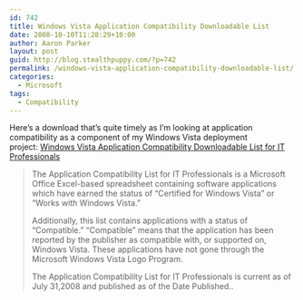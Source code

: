 ```yaml
---
id: 742
title: Windows Vista Application Compatibility Downloadable List
date: 2008-10-10T11:28:29+10:00
author: Aaron Parker
layout: post
guid: http://blog.stealthpuppy.com/?p=742
permalink: /windows-vista-application-compatibility-downloadable-list/
categories:
  - Microsoft
tags:
  - Compatibility
---
```

Here&#8217;s a download that&#8217;s quite timely as I&#8217;m looking at application compatibility as a component of my Windows Vista deployment project: [Windows Vista Application Compatibility Downloadable List for IT Professionals](http://www.microsoft.com/downloads/details.aspx?FamilyID=9df23606-7276-4ce2-8993-143e101ddbcd&DisplayLang=en)

> The Application Compatibility List for IT Professionals is a Microsoft Office Excel-based spreadsheet containing software applications which have earned the status of “Certified for Windows Vista” or “Works with Windows Vista.” 
> 
> Additionally, this list contains applications with a status of “Compatible.” &#8220;Compatible” means that the application has been reported by the publisher as compatible with, or supported on, Windows Vista. These applications have not gone through the Microsoft Windows Vista Logo Program. 
> 
> The Application Compatibility List for IT Professionals is current as of July 31,2008 and published as of the Date Published..